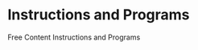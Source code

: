 # Instructions and Programs

<ResourceGroupTitle>Free Content</ResourceGroupTitle>
<BadgeLink colorScheme='red' badgeText='Watch' href='https://youtu.be/zltgXvg6r3k'>Instructions and Programs</BadgeLink>

